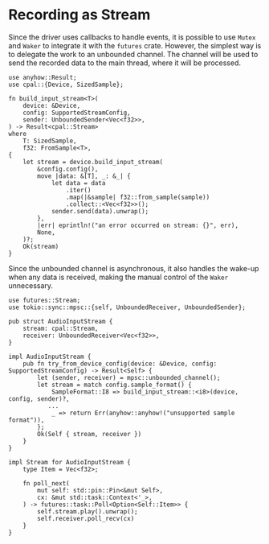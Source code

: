 # Recording as Stream

Since the driver uses callbacks to handle events, it is possible to use `Mutex` and `Waker` to integrate it with the `futures` crate. However, the simplest way is to delegate the work to an unbounded channel. The channel will be used to send the recorded data to the main thread, where it will be processed.

```rust,noplayground
use anyhow::Result;
use cpal::{Device, SizedSample};

fn build_input_stream<T>(
    device: &Device,
    config: SupportedStreamConfig,
    sender: UnboundedSender<Vec<f32>>,
) -> Result<cpal::Stream>
where
    T: SizedSample,
    f32: FromSample<T>,
{
    let stream = device.build_input_stream(
        &config.config(),
        move |data: &[T], _: &_| {
            let data = data
                .iter()
                .map(|&sample| f32::from_sample(sample))
                .collect::<Vec<f32>>();
            sender.send(data).unwrap();
        },
        |err| eprintln!("an error occurred on stream: {}", err),
        None,
    )?;
    Ok(stream)
}
```

Since the unbounded channel is asynchronous, it also handles the wake-up when any data is received, making the manual control of the `Waker` unnecessary.

```rust,noplayground
use futures::Stream;
use tokio::sync::mpsc::{self, UnboundedReceiver, UnboundedSender};

pub struct AudioInputStream {
    stream: cpal::Stream,
    receiver: UnboundedReceiver<Vec<f32>>,
}

impl AudioInputStream {
    pub fn try_from_device_config(device: &Device, config: SupportedStreamConfig) -> Result<Self> {
        let (sender, receiver) = mpsc::unbounded_channel();
        let stream = match config.sample_format() {
            SampleFormat::I8 => build_input_stream::<i8>(device, config, sender)?,
           ...
            _ => return Err(anyhow::anyhow!("unsupported sample format")),
        };
        Ok(Self { stream, receiver })
    }
}

impl Stream for AudioInputStream {
    type Item = Vec<f32>;

    fn poll_next(
        mut self: std::pin::Pin<&mut Self>,
        cx: &mut std::task::Context<'_>,
    ) -> futures::task::Poll<Option<Self::Item>> {
        self.stream.play().unwrap();
        self.receiver.poll_recv(cx)
    }
}

```
